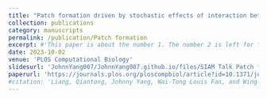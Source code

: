 ```yaml
---
title: "Patch formation driven by stochastic effects of interaction between viruses and defective interfering particles"
collection: publications
category: manuscripts
permalink: /publication/Patch formation
excerpt: #'This paper is about the number 1. The number 2 is left for future work.'
date: 2023-10-02
venue: 'PLOS Computational Biology'
slidesurl: 'JohnnYang007/JohnnYang007.github.io/files/SIAM Talk Patch formation driven by  stochastic effects of  virus-DIPs interactions.key'
paperurl: 'https://journals.plos.org/ploscompbiol/article?id=10.1371/journal.pcbi.1011513'
#citation: 'Liang, Qiantong, Johnny Yang, Wai-Tong Louis Fan, and Wing-Cheong Lo. "Patch formation driven by stochastic effects of interaction between viruses and defective interfering particles." PLoS Computational Biology 19, no. 10 (2023): e1011513.'
---
```

